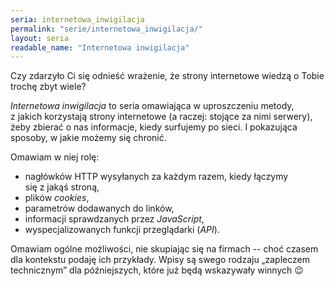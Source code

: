 ```yaml
---
seria: internetowa_inwigilacja
permalink: "serie/internetowa_inwigilacja/"
layout: seria
readable_name: "Internetowa inwigilacja"
---
```


Czy zdarzyło Ci się odnieść wrażenie, że strony internetowe wiedzą o&nbsp;Tobie trochę zbyt wiele?

*Internetowa inwigilacja* to seria omawiająca w uproszczeniu metody, z&nbsp;jakich korzystają strony internetowe (a&nbsp;raczej: stojące za nimi serwery), żeby zbierać o&nbsp;nas informacje, kiedy surfujemy po sieci. I&nbsp;pokazująca sposoby, w&nbsp;jakie możemy się chronić.

Omawiam w niej rolę:

* nagłówków HTTP wysyłanych za każdym razem, kiedy łączymy się z&nbsp;jakąś stroną,
* plików *cookies*,
* parametrów dodawanych do linków,
* informacji sprawdzanych przez *JavaScript*,
* wyspecjalizowanych funkcji przeglądarki (*API*).

Omawiam ogólne możliwości, nie skupiając się na firmach -- choć czasem dla kontekstu podaję ich przykłady. Wpisy są swego rodzaju „zapleczem technicznym” dla późniejszych, które już będą wskazywały winnych :wink:

